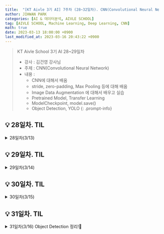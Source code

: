 ```yaml
---
title:  "[KT Aivle 3기 AI] 7주차 (28~32일차). CNN(Convolutional Neural Network)"
author: JIHWAN PARK
categories: [AI & 데이터분석, AIVLE SCHOOL]
tag: [AIVLE SCHOOL, Machine Learning, Deep Learning, CNN]
math: true
date: 2023-03-13 18:00:00 +0900
last_modified_at: 2023-03-16 20:43:22 +0900
---
```

> KT Aivle School 3기 AI 28~29일차 
> - 강사 : 김건영 강사님
> - 주제 : CNN(Convolutional Neural Network)
> - 내용 :
>   - CNN에 대해서 배움
>   - stride, zero-padding, Max Pooling 등에 대해 배움
>   - Image Data Augmentation 에 대해서 배우고 실습
>   - Pretrained Model, Transfer Learning
>   - ModelCheckpoint, model.save()
>   - Object Detection, YOLO
{: .prompt-info}

## 💡 28일차. TIL
<details>
<summary>28일차(3/13)</summary>
<div markdown="1">
오늘은 CNN에 대해서 배웠다. 이미 학부때 배웠던 내용이라 다시 기억을 상기시키며 들었다. 

CNN이 나오게 된 계기 : 이미지의 위치정보를 없애지 않고 처리하기 위함

CNN 연산에는 kernel_size와 stride가 영향을 미치며, 기본적으로 사이즈가 작아지고 합성곱의 불균형이 생긴다.

CNN 연산 결과 크기 공식 : `output_size = (N - F) / stride + 1`

사이즈가 작아지고 합성곱의 불균형을 해결하기 위해 zero-padding이라는 기법이 생겼다.

그리고, 연산량을 줄이기 위해 Max Pooling이라는 기법이 생겼는데, Max Pooling은 filter_size에서 가장 큰 값을 가져오는 것이다.

~~`relu` 함수를 주로 쓰는 상황에서 Max Pooling이 가장 알맞다고 볼 수 있다?~~

그리고, Batch Normalization과 Dropout에 대해 간단하게 배우고 사용했는데, 둘 다 모델을 Robust하게 만들어주는 기능이다.

Batch Normalization은 mini batch를 정규화 시켜주고, Dropout은 지정한 비율로 랜덤하게 노드를 죽이게 되어 초기 weight 값에 덜 민감하게 만들어 준다.

y가 범주형인데 numerical으로 있는 경우 (ex: y = [1, 2, 3, 4, 5, ...]) 원래는 `to_categorical`으로 전처리를 해줘야 하지만,

전처리 없이 `loss = keras.losses.sparse_categorical_crossentropy`을 사용하면 학습 가능하다.


<a href='https://github.com/Jihwan98/aivle_school/tree/main/2023.03.13.CNN_2.0ver/1_My_First_CNN' target='_blank'>[CNN 관련 코드]</a>

CNN Modeling 예시 코드

```python
# 1. 세션 클리어
keras.backend.clear_session()

# 2. 모델 연결
il = Input(shape=(28, 28, 1))
cl = Conv2D(filters=32, kernel_size=(3, 3), padding='same', activation='relu')(il)
bl = BatchNormalization()(cl)
cl = Conv2D(filters=32, kernel_size=(3, 3), padding='same', activation='relu')(bl)
bl = BatchNormalization()(cl)
pl = MaxPool2D(pool_size=(2, 2))(bl)
dl = Dropout(0.25)(pl)

cl = Conv2D(filters=64, kernel_size=(3, 3), padding='same', activation='relu')(il)
bl = BatchNormalization()(cl)
cl = Conv2D(filters=64, kernel_size=(3, 3), padding='same', activation='relu')(bl)
bl = BatchNormalization()(cl)
pl = MaxPool2D(pool_size=(2, 2))(bl)
dl = Dropout(0.25)(pl)

fl = Flatten()(dl)
dl = Dense(512, activation='relu')(fl)
bl = BatchNormalization()(dl)
ol = Dense(10, activation='softmax')(bl)

model = keras.models.Model(il, ol)

# 3. 모델 컴파일
model.compile(loss=keras.losses.sparse_categorical_crossentropy, metrics=['accuracy'], optimizer='adam')

# 4. 요약
model.summary()
```
</div>
</details>


## 💡 29일차. TIL
<details>
<summary>29일차(3/14)</summary>
<div markdown="1">
오늘은 어제에 이어 CNN 모델을 만들고 학습을 진행했다.

그리고 Image Data Augmentation에 대해 간략히 배우고 실습을 진행했다.

실제 현실에서는 충분한 Data가 있지 않으므로, 부족한 데이터를 채워주기 위해 기존의 데이터를 조금 변형 시켜 데이터를 늘리는 방법이 Data Augmentation이다.

이를 keras의 ImageDataGenerator를 통해 진행할 수 있다.

<a href='https://github.com/Jihwan98/aivle_school/tree/main/2023.03.13.CNN_2.0ver/2_Data_augmentation_and_more' target='_blank'>[Augmentaion 관련 코드]</a>

</div>
</details>

## 💡 30일차. TIL
<details>
<summary>30일차(3/15)</summary>
<div markdown="1">
- 모델을 저장하고 불러오는 방법을 배움(ModelCheckpoint, model.save())
- Transfer Learning : Pretrained Model을 가져와서 우리 문제에 맞게 구조를 살짝 바꿔 학습시킨다. ex) input ~ hidden layer 까지 Frozen (weight update x), output 직전 또는 output layer만 고쳐쓰기
- ReduceLROnPlateau : Learning Rate 조절하는 도구
- Global Average Pooling : Feature Map의 각 depth의 평균을 가져옴 -> 연산량 줄이기
- Object Detection 맛보기 : YOLO V3 가져와서 사용해보기
<details>
<summary>Object Detection</summary>
<div markdown="1">
- object detection = Classification + Localization = Multi-Labeled Classification + Bounding Box Regression
- 주요 학습 데이터
    - Pascal VOC Dataset
        - mAP(mean Average Precision) 등장
        - 2007년 2012년 데이터셋이 벤치마크 데이터셋으로 주로 쓰였음
        - 문제점
            - 이미지 안의 object가 크가
            - object가 이미지 중앙에 있다.
            - object의 종류가 적다(20개)
    - COCO Dataset
        - 기존 데이터셋에 대한 문제 제기
        - 현재 많이 쓰임
        - object 크기, 위치가 다양함 (class 80개)
        - Non-iconic 이미지(정확히 어떤 object를 가리키는지 모름)
        - mAP 사용, IoU를 0.50 ~ 0.95 유동적 적용
- 크게 one-stage, two-stage detector 가 있음
- object localization하고 classification을 하는지, 같이하는 지
- one - Yolo, two - fast RCNN

- Yolo(You Only Look Once)
    - One stage detector
    - UltraLytics라는 회사에서 개발
</div>
</details>
<br>
<a href='https://github.com/Jihwan98/aivle_school/tree/main/2023.03.13.CNN_2.0ver/2_Data_augmentation_and_more' target='_blank'>[Pretrained, Trnasfer Learning 관련 코드]</a>

<a href='https://github.com/Jihwan98/aivle_school/tree/main/2023.03.15.Object_Detection' target='_blank'>[Object Detection 관련 코드]</a>

</div>
</details>

## 💡 31일차. TIL

<details>
<summary>31일차(3/16) Object Detection 정리!🌟</summary>
<div markdown="1">

<a href='https://github.com/Jihwan98/aivle_school/tree/main/2023.03.15.Object_Detection' target='_blank'>[Object Detection 관련 코드]</a>

## ✅ Object Detection
Object Detection = Classification + Localization = Multi-Labeled Classification + Bounding Box Regression

### ✔️ Bounding Box
하나의 Object가 들어있는 최소 크기의 박스. 구성요소로는 위치 정보(x, y, w, h)가 있음. 결국 이 위치정보를 Regression 학습하게 된다. 그리고 이 박스로 IoU(Intersection of Union)를 계산한다. IoU 값은 0 ~ 1의 값이며 높을 수록 많이 겹치는 것이다.

### ✔️ Class Classification
Bounding Box에 있는 Object를 Class Classification 한다.

### ✔️ Confidence Score
Bounding Box에 물체가 있을 확률. 모델 마다 다르지만 YOLO에서는 Bounding Box에 물체가 있을 확률 x Class 확률이다.

### ✔️ CNN이 Object Detection에서 하는 역할
**Back Bone**으로 쓰임. CNN구조가 위치 정보 Feature를 잘 가져올 거라는 기대를 한 것(ImageNet을 통해 잘 학습된 모델을 가져다 쓰면 안될까?) - VGG, Inception, ResNet 등등 ..

> **Head** : 우리 문제에 맞게 변형하는 부분 (뒷단 부분)<br>
> **Neck** : Back Bone과 Head를 연결하는 부분
{: .prompt-tip}

### ✔️ 주요 학습 데이터
**Pascal VOC Dataset**

- mAP(mean Average Precision) 등장
- 총 20개의 class
- 2007년 2012년 데이터셋이 벤치마크 데이터셋으로 주로 쓰였음

**COCO Dataset✨**

- 기존 데이터셋(Pascal VOC)에 대한 문제 제기
    - 이미지 안의 object가 크다.
    - object가 이미지 중앙에 있다.
    - object의 종류가 적다(20개)
- 현재 많이 쓰이는 데이터셋
- object의 크기, 위치가 다양하고 80개의 class가 있음
- Non-iconic 이미지가 존재(정확히 어떤 object를 가리키는지 모름)
- mAP 사용, IoU를 0.50 ~ 0.95 유동적 적용

---

YOLO 실습을 진행했다. 생각보다 Object Detect가 잘되어서 놀랬다. Object Detection 부분은 처음해봐서 재밌기도 했고 신기했다. 그 원리가 너무 궁금해서 이해하기 위해서 혼자 이것저것 찾아보는 중이다.

> `NMS(Non Maximum Suppression)`와 `Anchor Box` 개념 이해하기
{: .prompt-tip}

</div>
</details>